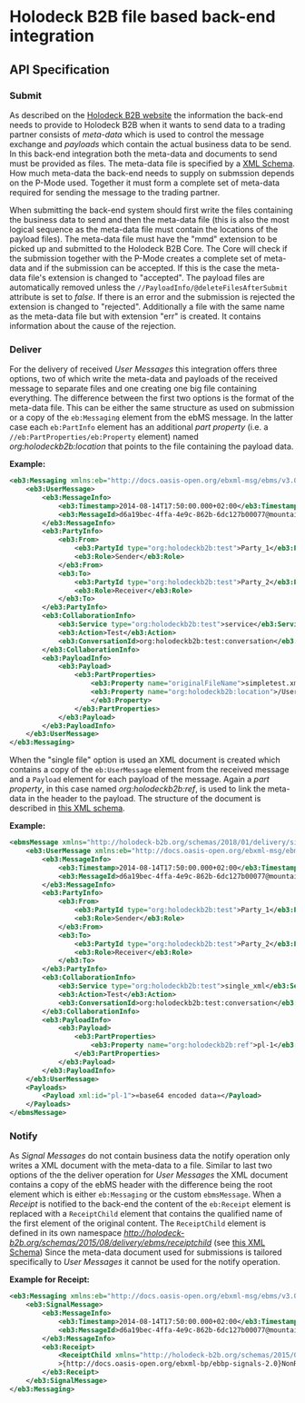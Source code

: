 # Holodeck B2B file based back-end integration

## API Specification
### Submit
As described on the [Holodeck B2B website](http://holodeck-b2b.org/documentation/messaging-configuration/) the information the back-end needs to provide to Holodeck B2B when it wants to send data to a trading partner consists of _meta-data_ which is used to control the message exchange and _payloads_ which contain the actual business data to be send. In this back-end integration both the meta-data and documents to send must be provided as files. The meta-data file is specified by a [XML Schema](src/main/resources/xsd/messagemetadata.xsd). How much meta-data the back-end needs to supply on submssion depends on the P-Mode used. Together it must form a complete set of meta-data required for sending the message to the trading partner.  

When submitting the back-end system should first write the files containing the business data to send and then the meta-data file (this is also the most logical sequence as the meta-data file must contain the locations of the payload files). The meta-data file must have the "mmd" extension to be picked up and submitted to the Holodeck B2B Core. The Core will check if the submission together with the P-Mode creates a complete set of meta-data and if the submission can be accepted. If this is the case the meta-data file's extension is changed to "accepted". The payload files are automatically removed unless the `//PayloadInfo/@deleteFilesAfterSubmit` attribute is set to _false_. 
If there is an error and the submission is rejected the extension is changed to "rejected". Additionally a file with the same name as the meta-data file but with extension "err" is created. It contains information about the cause of the rejection.  

### Deliver
For the delivery of received _User Messages_ this integration offers three options, two of which write the meta-data and payloads of the received message to separate files and one creating one big file containing everything. The difference between the first two options is the format of the meta-data file. This can be either the same structure as used on submission or a copy of the `eb:Messaging` element from the ebMS message. In the latter case each `eb:PartInfo` element has an additional _part property_ (i.e. a `//eb:PartProperties/eb:Property` element) named _org:holodeckb2b:location_ that points to the file containing the payload data.  

**Example:**
```xml
<eb3:Messaging xmlns:eb="http://docs.oasis-open.org/ebxml-msg/ebms/v3.0/ns/core/200704/">
    <eb3:UserMessage>
        <eb3:MessageInfo>
            <eb3:Timestamp>2014-08-14T17:50:00.000+02:00</eb3:Timestamp>
            <eb3:MessageId>d6a19bec-4ffa-4e9c-862b-6dc127b00077@mountain-lion.fritz.box</eb3:MessageId>
        </eb3:MessageInfo>
        <eb3:PartyInfo>
            <eb3:From>
                <eb3:PartyId type="org:holodeckb2b:test">Party_1</eb3:PartyId>
                <eb3:Role>Sender</eb3:Role>
            </eb3:From>
            <eb3:To>
                <eb3:PartyId type="org:holodeckb2b:test">Party_2</eb3:PartyId>
                <eb3:Role>Receiver</eb3:Role>
            </eb3:To>
        </eb3:PartyInfo>
        <eb3:CollaborationInfo>
            <eb3:Service type="org:holodeckb2b:test">service</eb3:Service>
            <eb3:Action>Test</eb3:Action>
            <eb3:ConversationId>org:holodeckb2b:test:conversation</eb3:ConversationId>
        </eb3:CollaborationInfo>
        <eb3:PayloadInfo>
            <eb3:Payload>
                <eb3:PartProperties>
                    <eb3:Property name="originalFileName">simpletest.xml</eb3:Property>
                    <eb3:Property name="org:holodeckb2b:location">/Users/safi/holodeck-test/pl-d6a19bec-4ffa-4e9c-862b-6dc127b00077_mountain-lion.fritz.box-body-16.xml
                    </eb3:Property>
                </eb3:PartProperties>
            </eb3:Payload>
        </eb3:PayloadInfo>
    </eb3:UserMessage>
</eb3:Messaging>
```
When the "single file" option is used an XML document is created which contains a copy of the `eb:UserMessage` element from the received message and a `Payload` element for each payload of the message. Again a _part property_, in this case named _org:holodeckb2b:ref_, is used to link the meta-data in the header to the payload. The structure of the document is described in [this XML schema](src/main/resources/xsd/single_xml_delivery.xsd).   

**Example:**
```xml
<ebmsMessage xmlns="http://holodeck-b2b.org/schemas/2018/01/delivery/single_xml">
    <eb3:UserMessage xmlns:eb="http://docs.oasis-open.org/ebxml-msg/ebms/v3.0/ns/core/200704/">
        <eb3:MessageInfo>
            <eb3:Timestamp>2014-08-14T17:50:00.000+02:00</eb3:Timestamp>
            <eb3:MessageId>d6a19bec-4ffa-4e9c-862b-6dc127b00077@mountain-lion.fritz.box</eb3:MessageId>
        </eb3:MessageInfo>
        <eb3:PartyInfo>
            <eb3:From>
                <eb3:PartyId type="org:holodeckb2b:test">Party_1</eb3:PartyId>
                <eb3:Role>Sender</eb3:Role>
            </eb3:From>
            <eb3:To>
                <eb3:PartyId type="org:holodeckb2b:test">Party_2</eb3:PartyId>
                <eb3:Role>Receiver</eb3:Role>
            </eb3:To>
        </eb3:PartyInfo>
        <eb3:CollaborationInfo>
            <eb3:Service type="org:holodeckb2b:test">single_xml</eb3:Service>
            <eb3:Action>Test</eb3:Action>
            <eb3:ConversationId>org:holodeckb2b:test:conversation</eb3:ConversationId>
        </eb3:CollaborationInfo>
        <eb3:PayloadInfo>
            <eb3:Payload>
                <eb3:PartProperties>
                    <eb3:Property name="org:holodeckb2b:ref">pl-1</eb3:Property>
                </eb3:PartProperties>
            </eb3:Payload>
        </eb3:PayloadInfo>
    </eb3:UserMessage>
    <Payloads>
        <Payload xml:id="pl-1">«base64 encoded data»</Payload>
    </Payloads>
</ebmsMessage>
```
### Notify
As _Signal Messages_ do not contain business data the notify operation only writes a XML document with the meta-data to a file. Similar to last two options of the the deliver operation for _User Messages_ the XML document contains a copy of the ebMS header with the difference being the root element which is either `eb:Messaging` or the custom `ebmsMessage`. When a _Receipt_ is notified to the back-end the content of the `eb:Receipt` element is replaced with a `ReceiptChild` element that contains the qualified name of the first element of the original content. The `ReceiptChild` element is defined in its own namespace _http://holodeck-b2b.org/schemas/2015/08/delivery/ebms/receiptchild_ (see [this XML Schema](src/main/resources/xsd/delivery_rcpt_child.xsd))
Since the meta-data document used for submissions is tailored specifically to _User Messages_ it cannot be used for the notify operation.  

**Example for Receipt:**
```xml
<eb3:Messaging xmlns:eb="http://docs.oasis-open.org/ebxml-msg/ebms/v3.0/ns/core/200704/">
    <eb3:SignalMessage>
        <eb3:MessageInfo>
            <eb3:Timestamp>2014-08-14T17:50:00.000+02:00</eb3:Timestamp>
            <eb3:MessageId>d6a19bec-4ffa-4e9c-862b-6dc127b00077@mountain-lion.fritz.box</eb3:MessageId>
        </eb3:MessageInfo>
        <eb3:Receipt>
            <ReceiptChild xmlns="http://holodeck-b2b.org/schemas/2015/08/delivery/ebms/receiptchild"
            >{http://docs.oasis-open.org/ebxml-bp/ebbp-signals-2.0}NonRepudiationInformation</ReceiptChild>
        </eb3:Receipt>
    </eb3:SignalMessage>
</eb3:Messaging>
```
